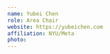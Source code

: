 ```yaml
---
name: Yubei Chen
role: Area Chair
website: https://yubeichen.com
affiliation: NYU/Meta
photo: 
---
```

